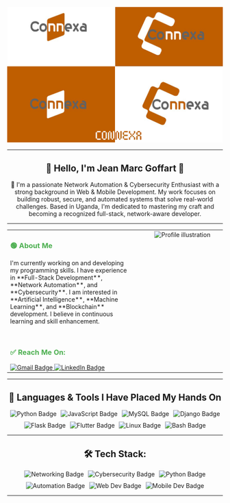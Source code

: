 <div align="center" >
  <img src="images\connexa.png" style="height= 60px">
</div>

---

<div align="center">
  <h2>🌟 Hello, I'm Jean Marc Goffart 🌟</h2>
  <p>🚀 I'm a passionate Network Automation & Cybersecurity Enthusiast with a strong background in Web & Mobile Development. My work focuses on building robust, secure, and automated systems that solve real-world challenges. Based in Uganda, I'm dedicated to mastering my craft and becoming a recognized full-stack, network-aware developer.</p>
</div>

---

<table width="100%" border="0" cellpadding="20" cellspacing="0" style="border-collapse: collapse;">
  <tr>
    <td width="60%" style="vertical-align: top; padding-right: 20px;">
      <h3 style="color: #4CAF50;">🟢 About Me</h3>
      <p>I'm currently working on and developing my programming skills. I have experience in **Full-Stack Development**, **Network Automation**, and **Cybersecurity**. I am interested in **Artificial Intelligence**, **Machine Learning**, and **Blockchain** development. I believe in continuous learning and skill enhancement.</p>
      <br>
      <h3 style="color: #4CAF50;">✅ Reach Me On:</h3>
      <a href="mailto:kithulovali@gmail.com" target="_blank" rel="noopener noreferrer">
        <img src="https://img.shields.io/badge/Gmail-D14836?style=for-the-badge&logo=gmail&logoColor=white" alt="Gmail Badge">
      </a>
      <a href="https://linkedin.com/in/jean-marc-goffart-6240b132a" target="_blank" rel="noopener noreferrer">
        <img src="https://img.shields.io/badge/LinkedIn-0077B5?style=for-the-badge&logo=linkedin&logoColor=white" alt="LinkedIn Badge">
      </a>
    </td>
    <td width="40%" style="vertical-align: top; padding-left: 20px;">
      <div align="center">
        <img src="https://i.imgur.com/your-custom-profile-image.png" alt="Profile illustration" width="300">
      </div>
    </td>
  </tr>
</table>

---

<h2 align="center">🧠 Languages & Tools I Have Placed My Hands On</h2>
<div align="center">
  <div style="display: flex; flex-wrap: wrap; justify-content: center; gap: 10px;">
    <img src="https://img.shields.io/badge/Python-3776AB?style=for-the-badge&logo=python&logoColor=white" alt="Python Badge">
    <img src="https://img.shields.io/badge/JavaScript-F7DF1E?style=for-the-badge&logo=javascript&logoColor=black" alt="JavaScript Badge">
    <img src="https://img.shields.io/badge/MySQL-4479A1?style=for-the-badge&logo=mysql&logoColor=white" alt="MySQL Badge">
    <img src="https://img.shields.io/badge/Django-092E20?style=for-the-badge&logo=django&logoColor=white" alt="Django Badge">
    <img src="https://img.shields.io/badge/Flask-000000?style=for-the-badge&logo=flask&logoColor=white" alt="Flask Badge">
    <img src="https://img.io/badge/Flutter-02569B?style=for-the-badge&logo=flutter&logoColor=white" alt="Flutter Badge">
    <img src="https://img.shields.io/badge/Linux-000000?style=for-the-badge&logo=linux&logoColor=white" alt="Linux Badge">
    <img src="https://img.shields.io/badge/Bash-4EAA25?style=for-the-badge&logo=gnubash&logoColor=white" alt="Bash Badge">
  </div>
</div>

---

<h2 align="center">🛠️ Tech Stack:</h2>
<div align="center">
  <div style="display: flex; flex-wrap: wrap; justify-content: center; gap: 10px;">
    <img src="https://img.shields.io/badge/Networking-black?style=for-the-badge&logo=cisco&logoColor=white" alt="Networking Badge">
    <img src="https://img.shields.io/badge/Cybersecurity-265171?style=for-the-badge&logo=kali-linux&logoColor=white" alt="Cybersecurity Badge">
    <img src="https://img.shields.io/badge/Python-3776AB?style=for-the-badge&logo=python&logoColor=white" alt="Python Badge">
    <img src="https://img.shields.io/badge/Automation-95318F?style=for-the-badge&logo=ansible&logoColor=white" alt="Automation Badge">
    <img src="https://img.shields.io/badge/Web%20Dev-blue?style=for-the-badge&logo=html5&logoColor=white" alt="Web Dev Badge">
    <img src="https://img.shields.io/badge/Mobile%20Dev-02569B?style=for-the-badge&logo=flutter&logoColor=white" alt="Mobile Dev Badge">
  </div>
</div>

---


